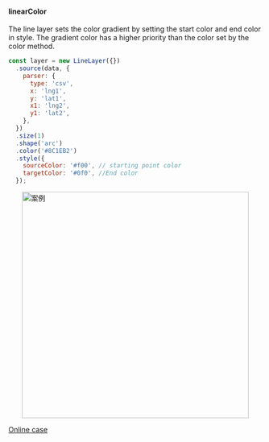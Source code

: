#### linearColor

The line layer sets the color gradient by setting the start color and end color in style. The gradient color has a higher priority than the color set by the color method.

```javascript
const layer = new LineLayer({})
  .source(data, {
    parser: {
      type: 'csv',
      x: 'lng1',
      y: 'lat1',
      x1: 'lng2',
      y1: 'lat2',
    },
  })
  .size(1)
  .shape('arc')
  .color('#8C1EB2')
  .style({
    sourceColor: '#f00', // starting point color
    targetColor: '#0f0', //End color
  });
```

<img width="450px" style="display: block;margin: 0 auto;" alt="案例" src='https://gw.alipayobjects.com/mdn/rms_816329/afts/img/A*8DYQTZeQyZ4AAAAAAAAAAAAAARQnAQ'>

[Online case](/examples/line/arc#trip_arc_dark_linear)
